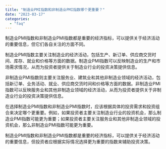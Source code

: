 ```yaml
---
title: "制造业PMI指数和非制造业PMI指数哪个更重要？"
date: "2023-03-17"
categories: 
  - "faq"
---
```


制造业PMI指数和非制造业PMI指数都是重要的经济指标，可以提供关于经济活动的重要信息，但它们各自关注的方面不同。

制造业PMI指数主要关注制造业的经济活动，包括生产、新订单、供应商交货时间、库存、就业和价格等方面的数据。制造业PMI指数可以反映制造业的生产和市场需求情况，从而为投资者提供关于制造业行业的投资决策提供信息。

非制造业PMI指数则主要关注服务业、建筑业和其他非制造业领域的经济活动，包括新订单、业务活动、就业、供应商交货时间和价格等方面的数据。非制造业PMI指数可以反映服务业和其他非制造业领域的经济活动，从而为投资者提供关于非制造业行业的投资决策提供信息。

在选择制造业PMI指数和非制造业PMI指数时，应该根据具体的投资需求和投资组合来决定哪个更重要。例如，如果投资者主要关注制造业行业的投资机会，那么制造业PMI指数可能更为重要；如果投资者主要关注服务业和其他非制造业领域的投资机会，那么非制造业PMI指数可能更为重要。

制造业PMI指数和非制造业PMI指数都是重要的经济指标，可以提供关于经济活动的重要信息，但投资者应根据实际情况选择更为重要的指数来辅助投资决策。
